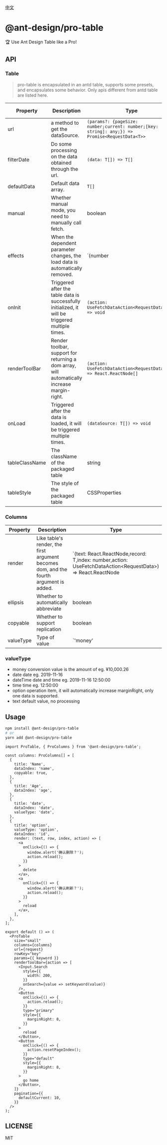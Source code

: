 [中文](./README.md)

# @ant-design/pro-table

🏆 Use Ant Design Table like a Pro!

## API

### Table

> pro-table is encapsulated in an antd table, supports some presets, and encapsulates some behavior. Only apis different from antd table are listed here.

| Property | Description | Type | Default Value |
| --- | --- | --- | --- |
| url | a method to get the dataSource. | `(params?: {pageSize: number;current: number;[key: string]: any;}) => Promise<RequestData<T>>` | - |
| filterDate | Do some processing on the data obtained through the url. | `(data: T[]) => T[]` | - |
| defaultData | Default data array. | `T[]` | - |
| manual | Whether manual mode, you need to manually call fetch. | boolean | - |
| effects | When the dependent parameter changes, the load data is automatically removed. | `(number | string | boolean)[]` | [] |
| onInit | Triggered after the table data is successfully initialized, it will be triggered multiple times. | `(action: UseFetchDataAction<RequestData<T>>) => void` | [] |
| renderToolBar | Render toolbar, support for returning a dom array, will automatically increase margin-right. | `(action: UseFetchDataAction<RequestData<T>>) => React.ReactNode[]` | - |
| onLoad | Triggered after the data is loaded, it will be triggered multiple times. | `(dataSource: T[]) => void` | - |
| tableClassName | The className of the packaged table | string | - |
| tableStyle | The style of the packaged table | CSSProperties | - |

### Columns

| Property | Description | Type | Default Value |
| --- | --- | --- | --- |
| render | Like table's render, the first argument becomes dom, and the fourth argument is added. | `(text: React.ReactNode,record: T,index: number,action: UseFetchDataAction<RequestData<T>>) => React.ReactNode | React.ReactNode[]` | - |
| ellipsis | Whether to automatically abbreviate | boolean | - |
| copyable | Whether to support replication | boolean | - |
| valueType | Type of value | `'money' | 'option' | 'date' | 'dateTime' | 'time' | 'text'` | 'text' |

### valueType

- money conversion value is the amount of eg. ¥10,000.26
- date date eg. 2019-11-16
- dateTime date and time eg. 2019-11-16 12:50:00
- time time eg. 12:50:00
- option operation item, it will automatically increase marginRight, only one data is supported.
- text default value, no processing

## Usage

```bash
npm install @ant-design/pro-table
# or
yarn add @ant-design/pro-table
```

```tsx
import ProTable, { ProColumns } from '@ant-design/pro-table';

const columns: ProColumns[] = [
  {
    title: 'Name',
    dataIndex: 'name',
    copyable: true,
  },
  {
    title: 'Age',
    dataIndex: 'age',
  },
  {
    title: 'date',
    dataIndex: 'date',
    valueType: 'date',
  },
  {
    title: 'option',
    valueType: 'option',
    dataIndex: 'id',
    render: (text, row, index, action) => [
      <a
        onClick={() => {
          window.alert('确认删除？');
          action.reload();
        }}
      >
        delete
      </a>,
      <a
        onClick={() => {
          window.alert('确认刷新？');
          action.reload();
        }}
      >
        reload
      </a>,
    ],
  },
];

export default () => (
  <ProTable
    size="small"
    columns={columns}
    url={request}
    rowKey="key"
    params={{ keyword }}
    renderToolBar={action => [
      <Input.Search
        style={{
          width: 200,
        }}
        onSearch={value => setKeyword(value)}
      />,
      <Button
        onClick={() => {
          action.reload();
        }}
        type="primary"
        style={{
          marginRight: 8,
        }}
      >
        reload
      </Button>,
      <Button
        onClick={() => {
          action.resetPageIndex();
        }}
        type="default"
        style={{
          marginRight: 8,
        }}
      >
        go home
      </Button>,
    ]}
    pagination={{
      defaultCurrent: 10,
    }}
  />
);
```

## LICENSE

MIT
